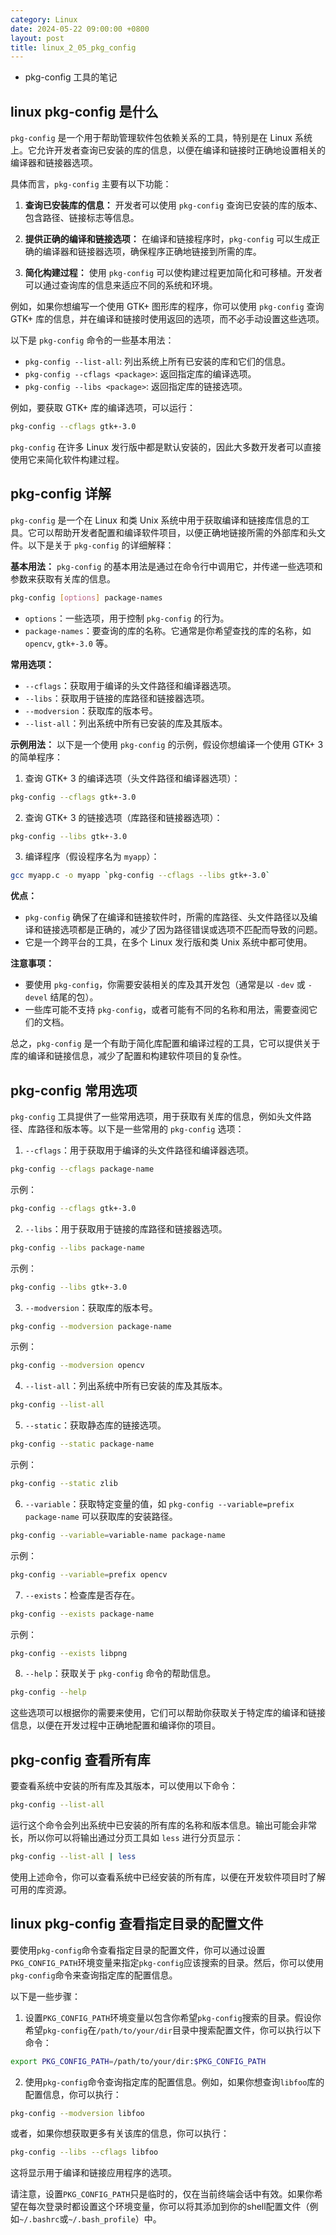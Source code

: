 ```yaml
---
category: Linux
date: 2024-05-22 09:00:00 +0800
layout: post
title: linux_2_05_pkg_config
---
```


+ pkg-config 工具的笔记

## linux pkg-config 是什么

`pkg-config` 是一个用于帮助管理软件包依赖关系的工具，特别是在 Linux 系统上。它允许开发者查询已安装的库的信息，以便在编译和链接时正确地设置相关的编译器和链接器选项。

具体而言，`pkg-config` 主要有以下功能：

1. **查询已安装库的信息：** 开发者可以使用 `pkg-config` 查询已安装的库的版本、包含路径、链接标志等信息。

2. **提供正确的编译和链接选项：** 在编译和链接程序时，`pkg-config` 可以生成正确的编译器和链接器选项，确保程序正确地链接到所需的库。

3. **简化构建过程：** 使用 `pkg-config` 可以使构建过程更加简化和可移植。开发者可以通过查询库的信息来适应不同的系统和环境。

例如，如果你想编写一个使用 GTK+ 图形库的程序，你可以使用 `pkg-config` 查询 GTK+ 库的信息，并在编译和链接时使用返回的选项，而不必手动设置这些选项。

以下是 `pkg-config` 命令的一些基本用法：

- `pkg-config --list-all`: 列出系统上所有已安装的库和它们的信息。
- `pkg-config --cflags <package>`: 返回指定库的编译选项。
- `pkg-config --libs <package>`: 返回指定库的链接选项。

例如，要获取 GTK+ 库的编译选项，可以运行：

```bash
pkg-config --cflags gtk+-3.0
```

`pkg-config` 在许多 Linux 发行版中都是默认安装的，因此大多数开发者可以直接使用它来简化软件构建过程。

## pkg-config 详解

`pkg-config` 是一个在 Linux 和类 Unix 系统中用于获取编译和链接库信息的工具。它可以帮助开发者配置和编译软件项目，以便正确地链接所需的外部库和头文件。以下是关于 `pkg-config` 的详细解释：

**基本用法：**
`pkg-config` 的基本用法是通过在命令行中调用它，并传递一些选项和参数来获取有关库的信息。

```bash
pkg-config [options] package-names
```

- `options`：一些选项，用于控制 `pkg-config` 的行为。
- `package-names`：要查询的库的名称。它通常是你希望查找的库的名称，如 `opencv`, `gtk+-3.0` 等。

**常用选项：**
- `--cflags`：获取用于编译的头文件路径和编译器选项。
- `--libs`：获取用于链接的库路径和链接器选项。
- `--modversion`：获取库的版本号。
- `--list-all`：列出系统中所有已安装的库及其版本。

**示例用法：**
以下是一个使用 `pkg-config` 的示例，假设你想编译一个使用 GTK+ 3 的简单程序：

1. 查询 GTK+ 3 的编译选项（头文件路径和编译器选项）：

```bash
pkg-config --cflags gtk+-3.0
```

2. 查询 GTK+ 3 的链接选项（库路径和链接器选项）：

```bash
pkg-config --libs gtk+-3.0
```

3. 编译程序（假设程序名为 `myapp`）：

```bash
gcc myapp.c -o myapp `pkg-config --cflags --libs gtk+-3.0`
```

**优点：**
- `pkg-config` 确保了在编译和链接软件时，所需的库路径、头文件路径以及编译和链接选项都是正确的，减少了因为路径错误或选项不匹配而导致的问题。
- 它是一个跨平台的工具，在多个 Linux 发行版和类 Unix 系统中都可使用。

**注意事项：**
- 要使用 `pkg-config`，你需要安装相关的库及其开发包（通常是以 `-dev` 或 `-devel` 结尾的包）。
- 一些库可能不支持 `pkg-config`，或者可能有不同的名称和用法，需要查阅它们的文档。

总之，`pkg-config` 是一个有助于简化库配置和编译过程的工具，它可以提供关于库的编译和链接信息，减少了配置和构建软件项目的复杂性。

## pkg-config 常用选项

`pkg-config` 工具提供了一些常用选项，用于获取有关库的信息，例如头文件路径、库路径和版本等。以下是一些常用的 `pkg-config` 选项：

1. `--cflags`：用于获取用于编译的头文件路径和编译器选项。

```bash
pkg-config --cflags package-name
```

示例：

```bash
pkg-config --cflags gtk+-3.0
```

2. `--libs`：用于获取用于链接的库路径和链接器选项。

```bash
pkg-config --libs package-name
```

示例：

```bash
pkg-config --libs gtk+-3.0
```

3. `--modversion`：获取库的版本号。

```bash
pkg-config --modversion package-name
```

示例：

```bash
pkg-config --modversion opencv
```

4. `--list-all`：列出系统中所有已安装的库及其版本。

```bash
pkg-config --list-all
```

5. `--static`：获取静态库的链接选项。

```bash
pkg-config --static package-name
```

示例：

```bash
pkg-config --static zlib
```

6. `--variable`：获取特定变量的值，如 `pkg-config --variable=prefix package-name` 可以获取库的安装路径。

```bash
pkg-config --variable=variable-name package-name
```

示例：

```bash
pkg-config --variable=prefix opencv
```

7. `--exists`：检查库是否存在。

```bash
pkg-config --exists package-name
```

示例：

```bash
pkg-config --exists libpng
```

8. `--help`：获取关于 `pkg-config` 命令的帮助信息。

```bash
pkg-config --help
```

这些选项可以根据你的需要来使用，它们可以帮助你获取关于特定库的编译和链接信息，以便在开发过程中正确地配置和编译你的项目。

## pkg-config 查看所有库

要查看系统中安装的所有库及其版本，可以使用以下命令：

```bash
pkg-config --list-all
```

运行这个命令会列出系统中已安装的所有库的名称和版本信息。输出可能会非常长，所以你可以将输出通过分页工具如 `less` 进行分页显示：

```bash
pkg-config --list-all | less
```

使用上述命令，你可以查看系统中已经安装的所有库，以便在开发软件项目时了解可用的库资源。

## linux pkg-config 查看指定目录的配置文件

要使用`pkg-config`命令查看指定目录的配置文件，你可以通过设置`PKG_CONFIG_PATH`环境变量来指定`pkg-config`应该搜索的目录。然后，你可以使用`pkg-config`命令来查询指定库的配置信息。

以下是一些步骤：

1. 设置`PKG_CONFIG_PATH`环境变量以包含你希望`pkg-config`搜索的目录。假设你希望`pkg-config`在`/path/to/your/dir`目录中搜索配置文件，你可以执行以下命令：

```bash
export PKG_CONFIG_PATH=/path/to/your/dir:$PKG_CONFIG_PATH
```

2. 使用`pkg-config`命令查询指定库的配置信息。例如，如果你想查询`libfoo`库的配置信息，你可以执行：

```bash
pkg-config --modversion libfoo
```

或者，如果你想获取更多有关该库的信息，你可以执行：

```bash
pkg-config --libs --cflags libfoo
```

这将显示用于编译和链接应用程序的选项。

请注意，设置`PKG_CONFIG_PATH`只是临时的，仅在当前终端会话中有效。如果你希望在每次登录时都设置这个环境变量，你可以将其添加到你的shell配置文件（例如`~/.bashrc`或`~/.bash_profile`）中。